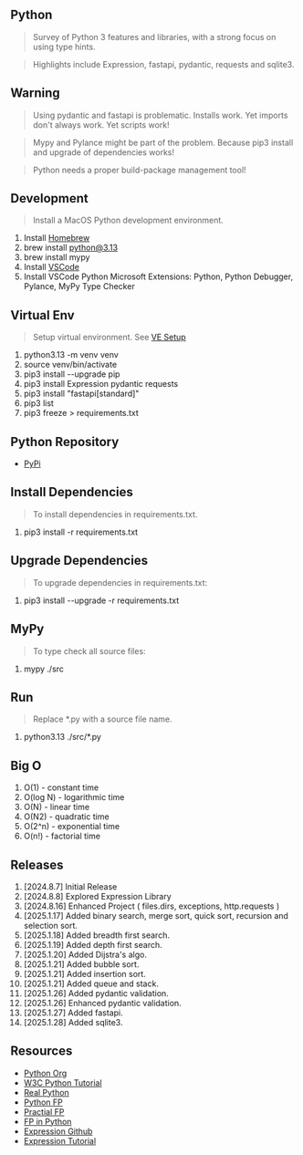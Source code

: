 Python
------
>Survey of Python 3 features and libraries, with a strong focus on using type hints.

>Highlights include Expression, fastapi, pydantic, requests and sqlite3.

Warning
-------
>Using pydantic and fastapi is problematic. Installs work. Yet imports don't always work. Yet scripts work!

>Mypy and Pylance might be part of the problem. Because pip3 install and upgrade of dependencies works!

>Python needs a proper build-package management tool!

Development
-----------
>Install a MacOS Python development environment.
1. Install [Homebrew](https://brew.sh/)
2. brew install python@3.13
3. brew install mypy
4. Install [VSCode](https://code.visualstudio.com/)
5. Install VSCode Python Microsoft Extensions: Python, Python Debugger, Pylance, MyPy Type Checker

Virtual Env
-----------
>Setup virtual environment. See [VE Setup](https://www.freecodecamp.org/news/how-to-setup-virtual-environments-in-python/)
1. python3.13 -m venv venv
2. source venv/bin/activate
3. pip3 install --upgrade pip
4. pip3 install Expression pydantic requests
5. pip3 install "fastapi[standard]"
6. pip3 list
7. pip3 freeze > requirements.txt

Python Repository
-----------------
* [PyPi](https://pypi.org/)

Install Dependencies
--------------------
>To install dependencies in requirements.txt.
1. pip3 install -r requirements.txt

Upgrade Dependencies
--------------------
>To upgrade dependencies in requirements.txt:
1. pip3 install --upgrade -r requirements.txt

MyPy
----
>To type check all source files:
1. mypy ./src

Run
---
>Replace *.py with a source file name.
1. python3.13 ./src/*.py

Big O
-----
1. O(1)     - constant time
2. O(log N) - logarithmic time
3. O(N)     - linear time
4. O(N2)    - quadratic time
5. O(2^n)   - exponential time
6. O(n!)    - factorial time

Releases
--------
1. [2024.8.7] Initial Release
2. [2024.8.8] Explored Expression Library
3. [2024.8.16] Enhanced Project ( files.dirs, exceptions, http.requests )
4. [2025.1.17] Added binary search, merge sort, quick sort, recursion and selection sort.
5. [2025.1.18] Added breadth first search.
6. [2025.1.19] Added depth first search.
7. [2025.1.20] Added Dijstra's algo.
8. [2025.1.21] Added bubble sort.
9. [2025.1.21] Added insertion sort.
10. [2025.1.21] Added queue and stack.
11. [2025.1.26] Added pydantic validation.
12. [2025.1.26] Enhanced pydantic validation.
13. [2025.1.27] Added fastapi.
14. [2025.1.28] Added sqlite3.

Resources
---------
* [Python Org](https://www.python.org/)
* [W3C Python Tutorial](https://www.w3schools.com/python/)
* [Real Python](https://realpython.com/)
* [Python FP](https://www.kite.com/blog/python/functional-programming/)
* [Practial FP](https://maryrosecook.com/blog/post/a-practical-introduction-to-functional-programming)
* [FP in Python](https://stackabuse.com/functional-programming-in-python/)
* [Expression Github](https://github.com/dbrattli/Expression)
* [Expression Tutorial](https://expression.readthedocs.io/en/latest/tutorial/introduction.html)